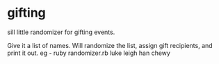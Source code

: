 gifting
=======

sill little randomizer for gifting events.

Give it a list of names.  Will randomize the list, assign gift recipients, and print it out.
eg - ruby randomizer.rb luke leigh han chewy
